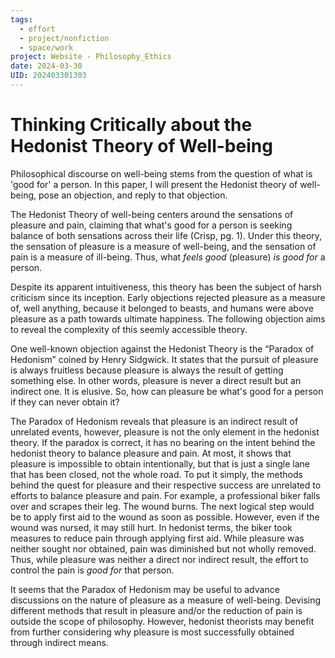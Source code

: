 ```yaml
---
tags:
  - effort
  - project/nonfiction
  - space/work
project: Website - Philosophy_Ethics
date: 2024-03-30
UID: 202403301303
---
```


# Thinking Critically about the Hedonist Theory of Well-being

Philosophical discourse on well-being stems from the question of what is 'good for' a person. In this paper, I will present the Hedonist theory of well-being, pose an objection, and reply to that objection.

The Hedonist Theory of well-being centers around the sensations of pleasure and pain, claiming that what's good for a person is seeking balance of both sensations across their life (Crisp, pg. 1). Under this theory, the sensation of pleasure is a measure of well-being, and the sensation of pain is a measure of ill-being. Thus, what _feels good_ (pleasure) _is good for_ a person.

Despite its apparent intuitiveness, this theory has been the subject of harsh criticism since its inception. Early objections rejected pleasure as a measure of, well anything, because it belonged to beasts, and humans were above pleasure as a path towards ultimate happiness. The following objection aims to reveal the complexity of this seemly accessible theory.

One well-known objection against the Hedonist Theory is the “Paradox of Hedonism” coined by Henry Sidgwick. It states that the pursuit of pleasure is always fruitless because pleasure is always the result of getting something else. In other words, pleasure is never a direct result but an indirect one. It is elusive. So, how can pleasure be what's good for a person if they can never obtain it?

The Paradox of Hedonism reveals that pleasure is an indirect result of unrelated events, however, pleasure is not the only element in the hedonist theory. If the paradox is correct, it has no bearing on the intent behind the hedonist theory to balance pleasure and pain. At most, it shows that pleasure is impossible to obtain intentionally, but that is just a single lane that has been closed, not the whole road. To put it simply, the methods behind the quest for pleasure and their respective success are unrelated to efforts to balance pleasure and pain. For example, a professional biker falls over and scrapes their leg. The wound burns. The next logical step would be to apply first aid to the wound as soon as possible. However, even if the wound was nursed, it may still hurt. In hedonist terms, the biker took measures to reduce pain through applying first aid. While pleasure was neither sought nor obtained, pain was diminished but not wholly removed. Thus, while pleasure was neither a direct nor indirect result, the effort to control the pain is _good for_ that person.

It seems that the Paradox of Hedonism may be useful to advance discussions on the nature of pleasure as a measure of well-being. Devising different methods that result in pleasure and/or the reduction of pain is outside the scope of philosophy. However, hedonist theorists may benefit from further considering why pleasure is most successfully obtained through indirect means.